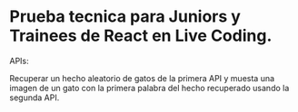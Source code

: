 # Prueba tecnica para Juniors y Trainees de React en Live Coding.

APIs:


Recuperar un hecho aleatorio de gatos de la primera API y muesta una imagen de un gato con la primera palabra del hecho recuperado usando la segunda API.